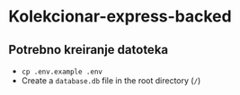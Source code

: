# Kolekcionar-express-backed

## Potrebno kreiranje datoteka

- `cp .env.example .env`
- Create a `database.db` file in the root directory (`/`)
